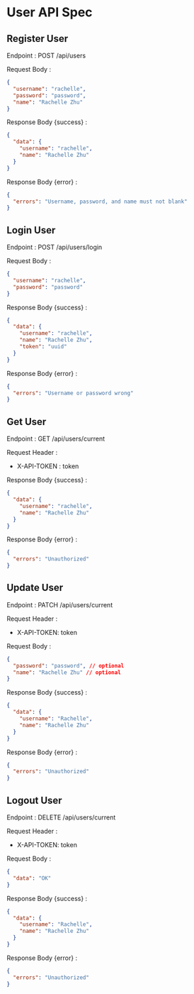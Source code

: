 # User API Spec

## Register User

Endpoint : POST /api/users

Request Body :

```json
{
  "username": "rachelle",
  "password": "password",
  "name": "Rachelle Zhu"
}
```

Response Body {success} :

```json
{
  "data": {
    "username": "rachelle",
    "name": "Rachelle Zhu"
  }
}
```

Response Body {error} :

```json
{
  "errors": "Username, password, and name must not blank"
}
```

## Login User

Endpoint : POST /api/users/login

Request Body :

```json
{
  "username": "rachelle",
  "password": "password"
}
```

Response Body {success} :

```json
{
  "data": {
    "username": "rachelle",
    "name": "Rachelle Zhu",
    "token": "uuid"
  }
}
```

Response Body {error} :

```json
{
  "errors": "Username or password wrong"
}
```

## Get User

Endpoint : GET /api/users/current

Request Header :

- X-API-TOKEN : token

Response Body {success} :

```json
{
  "data": {
    "username": "rachelle",
    "name": "Rachelle Zhu"
  }
}
```

Response Body {error} :

```json
{
  "errors": "Unauthorized"
}
```

## Update User

Endpoint : PATCH /api/users/current

Request Header :

- X-API-TOKEN: token

Request Body :

```json
{
  "password": "password", // optional
  "name": "Rachelle Zhu" // optional
}
```

Response Body {success} :

```json
{
  "data": {
    "username": "Rachelle",
    "name": "Rachelle Zhu"
  }
}
```

Response Body {error} :

```json
{
  "errors": "Unauthorized"
}
```

## Logout User

Endpoint : DELETE /api/users/current

Request Header :

- X-API-TOKEN: token

Request Body :

```json
{
  "data": "OK"
}
```

Response Body {success} :

```json
{
  "data": {
    "username": "Rachelle",
    "name": "Rachelle Zhu"
  }
}
```

Response Body {error} :

```json
{
  "errors": "Unauthorized"
}
```
